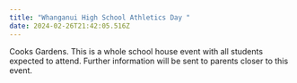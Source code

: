 ```yaml
---
title: "Whanganui High School Athletics Day "
date: 2024-02-26T21:42:05.516Z
---
```

Cooks Gardens. This is a whole school house event with all students expected to attend. Further information will be sent to parents closer to this event.